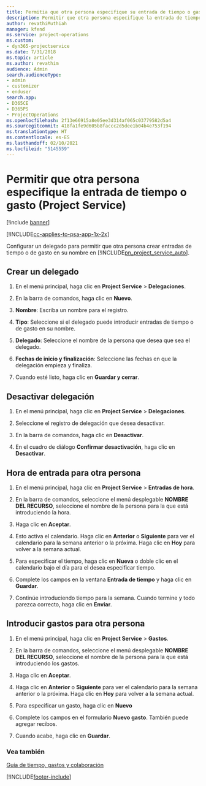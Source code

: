 ```yaml
---
title: Permitia que otra persona especifique su entrada de tiempo o gasto
description: Permitir que otra persona especifique la entrada de tiempo o gasto en Project Service
author: revathiMuthiah
manager: kfend
ms.service: project-operations
ms.custom:
- dyn365-projectservice
ms.date: 7/31/2018
ms.topic: article
ms.author: revathim
audience: Admin
search.audienceType:
- admin
- customizer
- enduser
search.app:
- D365CE
- D365PS
- ProjectOperations
ms.openlocfilehash: 2f13e66915a8e05ee3d314af065c03779582d5a4
ms.sourcegitcommit: 418fa1fe9d605b8faccc2d5dee1b04b4e753f194
ms.translationtype: HT
ms.contentlocale: es-ES
ms.lasthandoff: 02/10/2021
ms.locfileid: "5145559"
---
```

# <a name="allow-someone-else-to-enter-your-time-entry-or-expense-project-service"></a>Permitir que otra persona especifique la entrada de tiempo o gasto (Project Service)

[!include [banner](../includes/psa-now-project-operations.md)]

[!INCLUDE[cc-applies-to-psa-app-1x-2x](../includes/cc-applies-to-psa-app-1x-2x.md)]

Configurar un delegado para permitir que otra persona crear entradas de tiempo o de gasto en su nombre en [!INCLUDE[pn_project_service_auto](../includes/pn-project-service-auto.md)].  
  
## <a name="create-a-delegate"></a>Crear un delegado  
  
1.  En el menú principal, haga clic en **Project Service** > **Delegaciones**.  
  
2.  En la barra de comandos, haga clic en **Nuevo**.  
  
3. **Nombre**: Escriba un nombre para el registro.  
  
4. **Tipo**: Seleccione si el delegado puede introducir entradas de tiempo o de gasto en su nombre.  
  
5. **Delegado**: Seleccione el nombre de la persona que desea que sea el delegado.  
  
6. **Fechas de inicio y finalización**: Seleccione las fechas en que la delegación empieza y finaliza.  
  
7.  Cuando esté listo, haga clic en **Guardar y cerrar**.  
  
## <a name="turn-off-delegation"></a>Desactivar delegación  
  
1.  En el menú principal, haga clic en **Project Service** > **Delegaciones**.  
  
2.  Seleccione el registro de delegación que desea desactivar.  
  
3.  En la barra de comandos, haga clic en **Desactivar**.  
  
4.  En el cuadro de diálogo **Confirmar desactivación**, haga clic en **Desactivar**.  
  
## <a name="enter-time-for-someone-else"></a>Hora de entrada para otra persona  
  
1.  En el menú principal, haga clic en **Project Service** > **Entradas de hora**.  
  
2.  En la barra de comandos, seleccione el menú desplegable **NOMBRE DEL RECURSO**, seleccione el nombre de la persona para la que está introduciendo la hora.  
  
3.  Haga clic en **Aceptar**.  
  
4.  Esto activa el calendario. Haga clic en **Anterior** o **Siguiente** para ver el calendario para la semana anterior o la próxima. Haga clic en **Hoy** para volver a la semana actual.  
  
5.  Para especificar el tiempo, haga clic en **Nueva** o doble clic en el calendario bajo el día para el desea especificar tiempo.  
  
6.  Complete los campos en la ventana **Entrada de tiempo** y haga clic en **Guardar**.  
  
7.  Continúe introduciendo tiempo para la semana. Cuando termine y todo parezca correcto, haga clic en **Enviar**.  
  
## <a name="enter-expenses-for-someone-else"></a>Introducir gastos para otra persona  
  
1.  En el menú principal, haga clic en **Project Service** > **Gastos**.  
  
2.  En la barra de comandos, seleccione el menú desplegable **NOMBRE DEL RECURSO**, seleccione el nombre de la persona para la que está introduciendo los gastos.  
  
3.  Haga clic en **Aceptar**.  
  
4.  Haga clic en **Anterior** o **Siguiente** para ver el calendario para la semana anterior o la próxima. Haga clic en **Hoy** para volver a la semana actual.  
  
5.  Para especificar un gasto, haga clic en **Nuevo**  
  
6.  Complete los campos en el formulario **Nuevo gasto**. También puede agregar recibos.  
  
7.  Cuando acabe, haga clic en **Guardar**.  
  
### <a name="see-also"></a>Vea también  
 [Guía de tiempo, gastos y colaboración](../psa/time-expense-collaboration-guide.md)


[!INCLUDE[footer-include](../includes/footer-banner.md)]